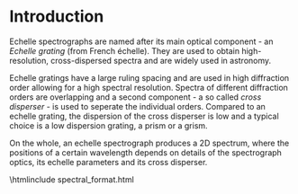 Introduction
============


Echelle spectrographs are named after its main optical component - an *Echelle* *grating* (from French échelle). They are used
to obtain high-resolution, cross-dispersed spectra and are widely used in astronomy.

Echelle gratings have a large ruling spacing and are used in high diffraction order allowing for a high spectral resolution.
Spectra of different diffraction orders are overlapping and a second component - a so called *cross* *disperser* - is used to
seperate the individual orders. Compared to an echelle grating, the dispersion of the cross disperser is low and a typical
choice is a low dispersion grating, a prism or a grism.

On the whole, an echelle spectrograph produces a 2D spectrum, where the positions of a certain wavelength depends
 on details of the spectrograph optics, its echelle parameters and its cross disperser.
  
\htmlinclude spectral_format.html